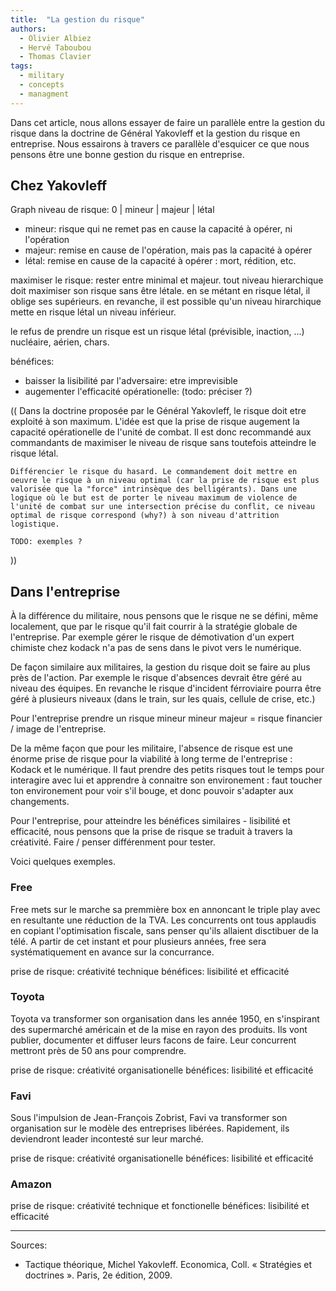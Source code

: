 ```yaml
---
title:  "La gestion du risque"
authors:
  - Olivier Albiez
  - Hervé Taboubou
  - Thomas Clavier
tags:
  - military
  - concepts
  - managment
---
```


Dans cet article, nous allons essayer de faire un parallèle entre la gestion du risque dans la doctrine de Général Yakovleff et la gestion du risque en entreprise. 
Nous essairons à travers ce parallèle d'esquicer ce que nous pensons être une bonne gestion du risque en entreprise.

## Chez Yakovleff

Graph niveau de risque: 0 | mineur | majeur | létal

- mineur: risque qui ne remet pas en cause la capacité à opérer, ni l'opération
- majeur: remise en cause de l'opération, mais pas la capacité à opérer
- létal: remise en cause de la capacité à opérer : mort, rédition, etc.

maximiser le risque: rester entre minimal et majeur. tout niveau hierarchique doit maximiser son risque sans être létale. 
en se métant en risque létal, il oblige ses supérieurs. 
en revanche, il est possible qu'un niveau hirarchique mette en risque létal un niveau inférieur.

le refus de prendre un risque est un risque létal (prévisible, inaction, ...) nucléaire, aérien, chars.

bénéfices:
- baisser la lisibilité par l'adversaire: etre imprevisible
- augementer l'efficacité opérationelle: (todo: préciser ?)


((
    Dans la doctrine proposée par le Général Yakovleff, le risque doit etre exploité à son maximum. L'idée est que la prise de risque augement la capacité opérationelle de l'unité de combat. Il est donc recommandé aux commandants de maximiser le niveau de risque sans toutefois atteindre le risque létal.


    Différencier le risque du hasard. Le commandement doit mettre en oeuvre le risque à un niveau optimal (car la prise de risque est plus valorisée que la "force" intrinsèque des belligérants). Dans une logique où le but est de porter le niveau maximum de violence de l'unité de combat sur une intersection précise du conflit, ce niveau optimal de risque correspond (why?) à son niveau d'attrition logistique.

    TODO: exemples ?
))

## Dans l'entreprise

À la différence du militaire, nous pensons que le risque ne se défini, même localement, que par le risque qu'il fait courrir à la stratégie globale de l'entreprise. 
Par exemple gérer le risque de démotivation d'un expert chimiste chez kodack n'a pas de sens dans le pivot vers le numérique.

De façon similaire aux militaires, la gestion du risque doit se faire au plus près de l'action. 
Par exemple le risque d'absences devrait être géré au niveau des équipes. En revanche le risque d'incident férroviaire pourra être géré à plusieurs niveaux (dans le train, sur les quais, cellule de crise, etc.) 

Pour l'entreprise prendre un risque mineur 
mineur majeur = risque financier / image de l'entreprise.

De la même façon que pour les militaire, l'absence de risque est une énorme prise de risque pour la viabilité à long terme de l'entreprise : Kodack et le numérique.
Il faut prendre des petits risques tout le temps pour interagire avec lui et apprendre à connaitre son environement : faut toucher ton environement pour voir s'il bouge, et donc pouvoir s'adapter aux changements.

Pour l'entreprise, pour atteindre les bénéfices similaires - lisibilité et efficacité, nous pensons que la prise de risque se traduit à travers la créativité. Faire / penser différenment pour tester.

Voici quelques exemples.

### Free

Free mets sur le marche sa premmière box en annoncant le triple play avec en resultante une réduction de la TVA. Les concurrents ont tous applaudis en copiant l'optimisation fiscale, sans penser qu'ils allaient disctibuer de la télé. A partir de cet instant et pour plusieurs années, free sera systématiquement en avance sur la concurrance.

prise de risque: créativité technique
bénéfices: lisibilité et efficacité


### Toyota

Toyota va transformer son organisation dans les année 1950, en s'inspirant des supermarché américain et de la mise en rayon des produits. Ils vont publier, documenter et diffuser leurs facons de faire. Leur concurrent mettront près de 50 ans pour comprendre.

prise de risque: créativité organisationelle
bénéfices: lisibilité et efficacité


### Favi

Sous l'impulsion de Jean-François Zobrist, Favi va transformer son organisation sur le modèle des entreprises libérées. Rapidement, ils deviendront leader incontesté sur leur marché.

prise de risque: créativité organisationelle
bénéfices: lisibilité et efficacité


### Amazon

prise de risque: créativité technique et fonctionelle
bénéfices: lisibilité et efficacité

















---
Sources:

- Tactique théorique, Michel Yakovleff. Economica, Coll. « Stratégies et doctrines ». Paris, 2e édition, 2009.
